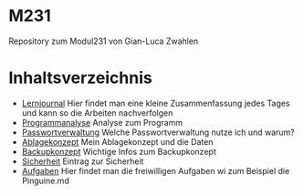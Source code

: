 # M231
Repository zum Modul231 von Gian-Luca Zwahlen

# Inhaltsverzeichnis
 - [Lernjournal](/01_Lernjournal/)
Hier findet man eine kleine Zusammenfassung jedes Tages und kann so die Arbeiten nachverfolgen
 - [Programmanalyse](/02_Programmanalyse/)
 Analyse zum Programm
 - [Passwortverwaltung](03_Passwortverwaltung/)
 Welche Passwortverwaltung nutze ich und warum?
 - [Ablagekonzept](/04_Ablagekonzept/)
 Mein Ablagekonzept und die Daten
 - [Backupkonzept](/05_Backupkonzept/)
 Wichtige Infos zum Backupkonzept
 - [Sicherheit](/06_Sicherheit/)
 Eintrag zur Sicherheit
 - [Aufgaben](/07_Zusatzaufgaben/)
 Hier findet man die freiwilligen Aufgaben wi zum Beispiel die Pinguine.md